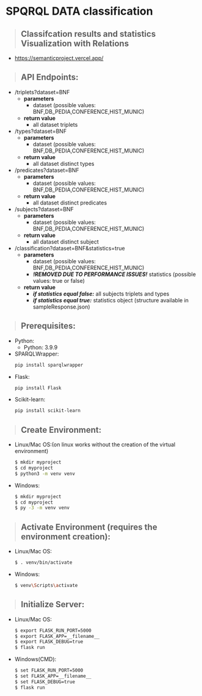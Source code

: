 # SPQRQL DATA classification
> ## Classifcation results and statistics Visualization with Relations
- https://semanticproject.vercel.app/
> ## API Endpoints:

- /triplets?dataset=BNF
    - **parameters**
        - dataset (possible values: BNF,DB_PEDIA,CONFERENCE,HIST_MUNIC)
    - **return value**
        - all dataset triplets
- /types?dataset=BNF
    - **parameters**
        - dataset (possible values: BNF,DB_PEDIA,CONFERENCE,HIST_MUNIC)
    - **return value**
        - all dataset distinct types
- /predicates?dataset=BNF
    - **parameters**
        - dataset (possible values: BNF,DB_PEDIA,CONFERENCE,HIST_MUNIC)
    - **return value**
        - all dataset distinct predicates
- /subjects?dataset=BNF
    - **parameters**
        - dataset (possible values: BNF,DB_PEDIA,CONFERENCE,HIST_MUNIC)
    - **return value**
        - all dataset distinct subject
- /classification?dataset=BNF&statistics=true
    - **parameters**
        - dataset (possible values: BNF,DB_PEDIA,CONFERENCE,HIST_MUNIC)
        - ***!REMOVED DUE TO PERFORMANCE ISSUES!*** statistics (possible values: true or false)
    - **return value**
        - ***if statistics equal false:*** all subjects triplets and types
        - ***if statistics equal true:*** statistics object (structure available in sampleResponse.json)
> ## Prerequisites:

-   Python:
    -   Python: 3.9.9
-   SPARQLWrapper:
    ```bash
    pip install sparqlwrapper
    ```
-   Flask:
    ```bash
    pip install Flask
    ```
-   Scikit-learn:
    ```bash
    pip install scikit-learn
    ```
> ## Create Environment:

-   Linux/Mac OS:(on linux works without the creation of the virtual environment)
    ```bash
    $ mkdir myproject
    $ cd myproject
    $ python3 -m venv venv
    ```
-   Windows:
    ```bash
    $ mkdir myproject
    $ cd myproject
    $ py -3 -m venv venv
    ```

> ## Activate Environment (requires the environment creation):

-   Linux/Mac OS:
    ```bash
    $ . venv/bin/activate
    ```
-   Windows:
    ```bash
    $ venv\Scripts\activate
    ```

> ## Initialize Server:

-   Linux/Mac OS:
    ```bash
    $ export FLASK_RUN_PORT=5000
    $ export FLASK_APP=__filename__
    $ export FLASK_DEBUG=true
    $ flask run
    ```
-   Windows(CMD):
    ```bash
    $ set FLASK_RUN_PORT=5000
    $ set FLASK_APP=__filename__
    $ set FLASK_DEBUG=true
    $ flask run
    ```
